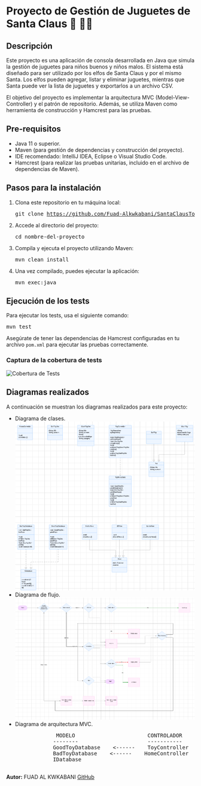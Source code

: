 <h1>Proyecto de Gestión de Juguetes de Santa Claus 🎄 🎅🏼</h1>

<h2>Descripción</h2>
    <p>Este proyecto es una aplicación de consola desarrollada en Java que simula la gestión de juguetes para niños buenos y niños malos. El sistema está diseñado para ser utilizado por los elfos de Santa Claus y por el mismo Santa. Los elfos pueden agregar, listar y eliminar juguetes, mientras que Santa puede ver la lista de juguetes y exportarlos a un archivo CSV.</p>
    <p>El objetivo del proyecto es implementar la arquitectura MVC (Model-View-Controller) y el patrón de repositorio. Además, se utiliza Maven como herramienta de construcción y Hamcrest para las pruebas.</p>

   <h2>Pre-requisitos</h2>
    <ul>
        <li>Java 11 o superior.</li>
        <li>Maven (para gestión de dependencias y construcción del proyecto).</li>
        <li>IDE recomendado: IntelliJ IDEA, Eclipse o Visual Studio Code.</li>
        <li>Hamcrest (para realizar las pruebas unitarias, incluido en el archivo de dependencias de Maven).</li>
    </ul>

   <h2>Pasos para la instalación</h2>
    <ol>
        <li>Clona este repositorio en tu máquina local:
            <pre>git clone <a href="https://github.com/Fuad-Alkwkabani/SantaClausToyFactory.git">https://github.com/Fuad-Alkwkabani/SantaClausToyFactory.git</a></pre>
        </li>
        <li>Accede al directorio del proyecto:
            <pre>cd nombre-del-proyecto</pre>
        </li>
        <li>Compila y ejecuta el proyecto utilizando Maven:
            <pre>mvn clean install</pre>
        </li>
        <li>Una vez compilado, puedes ejecutar la aplicación:
            <pre>mvn exec:java</pre>
        </li>
    </ol>

   <h2>Ejecución de los tests</h2>
    <p>Para ejecutar los tests, usa el siguiente comando:</p>
    <pre>mvn test</pre>
    <p>Asegúrate de tener las dependencias de Hamcrest configuradas en tu archivo <code>pom.xml</code> para ejecutar las pruebas correctamente.</p>

   <h3>Captura de la cobertura de tests</h3>
    <img src="ruta-a-tu-imagen.png" alt="Cobertura de Tests" />

  <h2>Diagramas realizados</h2>
    <p>A continuación se muestran los diagramas realizados para este proyecto:</p>
    <ul>
        <li>Diagrama de clases.</li>
        <img src="/foto/Captura desde 2024-11-25 13-15-01.png" alt="Diagrama" />
        <li>Diagrama de flujo.</li>
        <img src="/foto/Imagen pegada.png" alt="Diagarma de Flujo">
        <li>Diagrama de arquitectura MVC.</li>
    <pre>
             MODELO                       CONTROLADOR                VISTA
            --------                      -----------                -------
            GoodToyDatabase    <------    ToyController    ----->   SantaView
            BadToyDatabase    <------    HomeController    ----->   ElfView
            IDatabase                                      ----->   HomeView
    </pre>
    </ul>
    
  <p><strong>Autor:</strong> FUAD AL KWKABANI  <a href="https://github.com/Fuad-Alkwkabani">GitHub</a>
